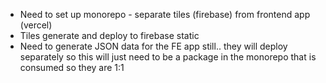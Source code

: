 - Need to set up monorepo - separate tiles (firebase) from frontend app (vercel)
- Tiles generate and deploy to firebase static
- Need to generate JSON data for the FE app still.. they will deploy separately so this will just need to be a package in the monorepo that is consumed so they are 1:1
